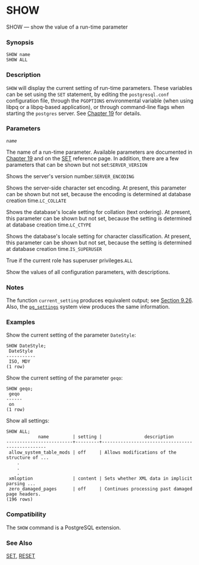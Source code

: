 # SHOW

SHOW — show the value of a run-time parameter

### Synopsis

```text
SHOW name
SHOW ALL
```

### Description

`SHOW` will display the current setting of run-time parameters. These variables can be set using the `SET` statement, by editing the `postgresql.conf` configuration file, through the `PGOPTIONS` environmental variable \(when using libpq or a libpq-based application\), or through command-line flags when starting the `postgres` server. See [Chapter 19](https://www.postgresql.org/docs/10/static/runtime-config.html) for details.

### Parameters

_`name`_

The name of a run-time parameter. Available parameters are documented in [Chapter 19](https://www.postgresql.org/docs/10/static/runtime-config.html) and on the [SET](https://www.postgresql.org/docs/10/static/sql-set.html) reference page. In addition, there are a few parameters that can be shown but not set:`SERVER_VERSION`

Shows the server's version number.`SERVER_ENCODING`

Shows the server-side character set encoding. At present, this parameter can be shown but not set, because the encoding is determined at database creation time.`LC_COLLATE`

Shows the database's locale setting for collation \(text ordering\). At present, this parameter can be shown but not set, because the setting is determined at database creation time.`LC_CTYPE`

Shows the database's locale setting for character classification. At present, this parameter can be shown but not set, because the setting is determined at database creation time.`IS_SUPERUSER`

True if the current role has superuser privileges.`ALL`

Show the values of all configuration parameters, with descriptions.

### Notes

The function `current_setting` produces equivalent output; see [Section 9.26](https://www.postgresql.org/docs/10/static/functions-admin.html). Also, the [`pg_settings`](https://www.postgresql.org/docs/10/static/view-pg-settings.html) system view produces the same information.

### Examples

Show the current setting of the parameter `DateStyle`:

```text
SHOW DateStyle;
 DateStyle
-----------
 ISO, MDY
(1 row)
```

Show the current setting of the parameter `geqo`:

```text
SHOW geqo;
 geqo
------
 on
(1 row)
```

Show all settings:

```text
SHOW ALL;
            name         | setting |                description                                                          
-------------------------+---------+-------------------------------------------------
 allow_system_table_mods | off     | Allows modifications of the structure of ...
    .
    .
    .
 xmloption               | content | Sets whether XML data in implicit parsing ...
 zero_damaged_pages      | off     | Continues processing past damaged page headers.
(196 rows)
```

### Compatibility

The `SHOW` command is a PostgreSQL extension.

### See Also

[SET](https://www.postgresql.org/docs/10/static/sql-set.html), [RESET](https://www.postgresql.org/docs/10/static/sql-reset.html)

